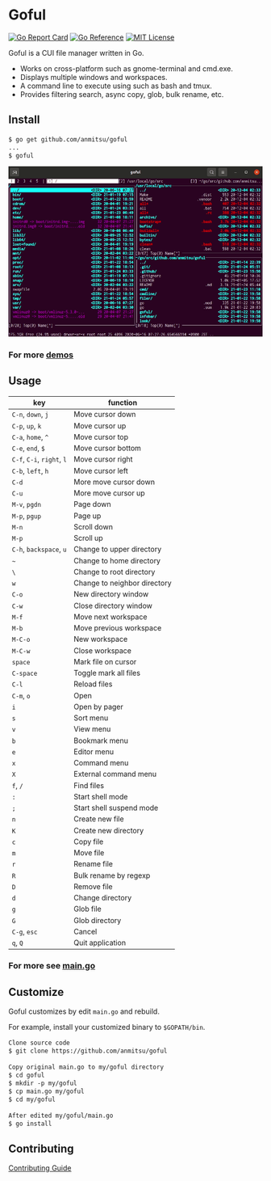 # Goful

[![Go Report Card](https://goreportcard.com/badge/github.com/anmitsu/goful)](https://goreportcard.com/report/github.com/anmitsu/goful)
[![Go Reference](https://pkg.go.dev/badge/github.com/anmitsu/goful.svg)](https://pkg.go.dev/github.com/anmitsu/goful)
[![MIT License](https://img.shields.io/badge/license-MIT-blue.svg)](https://github.com/anmitsu/goful/blob/master/LICENSE)

Goful is a CUI file manager written in Go.

* Works on cross-platform such as gnome-terminal and cmd.exe.
* Displays multiple windows and workspaces.
* A command line to execute using such as bash and tmux.
* Provides filtering search, async copy, glob, bulk rename, etc.

## Install

    $ go get github.com/anmitsu/goful
    ...
    $ goful

![demo](.github/demo.gif)

### For more [demos](.github/demo.md)

## Usage

| key                  | function |
-----------------------|-----------
| `C-n`, `down`, `j`   | Move cursor down |
| `C-p`, `up`, `k`     | Move cursor up |
| `C-a`, `home`, `^`   | Move cursor top |
| `C-e`, `end`, `$`    | Move cursor bottom |
| `C-f`, `C-i`, `right`, `l`| Move cursor right |
| `C-b`, `left`, `h`   | Move cursor left |
| `C-d`                | More move cursor down |
| `C-u`                | More move cursor up |
| `M-v`, `pgdn`        | Page down |
| `M-p`, `pgup`        | Page up |
| `M-n`                | Scroll down |
| `M-p`                | Scroll up |
| `C-h`, `backspace`, `u`| Change to upper directory |
| `~`                  | Change to home directory |
| `\`                  | Change to root directory |
| `w`                  | Change to neighbor directory |
| `C-o`                | New directory window |
| `C-w`                | Close directory window |
| `M-f`                | Move next workspace |
| `M-b`                | Move previous workspace |
| `M-C-o`              | New workspace |
| `M-C-w`              | Close workspace |
| `space`              | Mark file on cursor |
| `C-space`            | Toggle mark all files |
| `C-l`                | Reload files |
| `C-m`, `o`           | Open |
| `i`                  | Open by pager |
| `s`                  | Sort menu |
| `v`                  | View menu |
| `b`                  | Bookmark menu |
| `e`                  | Editor menu |
| `x`                  | Command menu |
| `X`                  | External command menu |
| `f`, `/`             | Find files |
| `:`                  | Start shell mode |
| `;`                  | Start shell suspend mode |
| `n`                  | Create new file |
| `K`                  | Create new directory |
| `c`                  | Copy file |
| `m`                  | Move file |
| `r`                  | Rename file |
| `R`                  | Bulk rename by regexp |
| `D`                  | Remove file |
| `d`                  | Change directory |
| `g`                  | Glob file |
| `G`                  | Glob directory |
| `C-g`, `esc`         | Cancel |
| `q`, `Q`             | Quit application |

### For more see [main.go](main.go)

## Customize

Goful customizes by edit `main.go` and rebuild.

For example, install your customized binary to `$GOPATH/bin`.

    Clone source code
    $ git clone https://github.com/anmitsu/goful

    Copy original main.go to my/goful directory
    $ cd goful
    $ mkdir -p my/goful
    $ cp main.go my/goful
    $ cd my/goful
    
    After edited my/goful/main.go
    $ go install

## Contributing

[Contributing Guide](.github/CONTRIBUTING.md)
